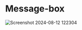 # Message-box

![Screenshot 2024-08-12 122304](https://github.com/user-attachments/assets/56e54b89-7274-402d-add9-425021ec63cc)
